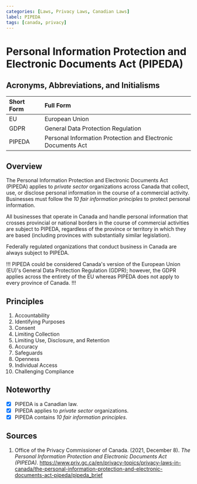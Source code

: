```yaml
---
categories: [Laws, Privacy Laws, Canadian Laws]
label: PIPEDA
tags: [canada, privacy]
---
```


# Personal Information Protection and Electronic Documents Act (PIPEDA)

## Acronyms, Abbreviations, and Initialisms

Short Form | Full Form
:--- | :---
EU | European Union
GDPR | General Data Protection Regulation
PIPEDA | Personal Information Protection and Electronic Documents Act

## Overview

The Personal Information Protection and Electronic Documents Act (PIPEDA) applies to *private sector* organizations across Canada that collect, use, or disclose personal information in the course of a commercial activity. Businesses must follow the *10 fair information principles* to protect personal information.

All businesses that operate in Canada and handle personal information that crosses provincial or national borders in the course of commercial activities are subject to PIPEDA, regardless of the province or territory in which they are based (including provinces with substantially similar legislation).

Federally regulated organizations that conduct business in Canada are always subject to PIPEDA.

!!!
PIPEDA could be considered Canada's version of the European Union (EU)'s General Data Protection Regulation (GDPR); however, the GDPR applies across the entirety of the EU whereas PIPEDA does not apply to every province of Canada.
!!!

## Principles

1. Accountability
2. Identifying Purposes
3. Consent
4. Limiting Collection
5. Limiting Use, Disclosure, and Retention
6. Accuracy
7. Safeguards
8. Openness
9. Individual Access
10. Challenging Compliance

## Noteworthy

- [x] PIPEDA is a Canadian law.
- [x] PIPEDA applies to *private sector* organizations.
- [x] PIPEDA contains *10 fair information principles*.

## Sources

1. Office of the Privacy Commissioner of Canada. (2021, December 8). *The Personal Information Protection and Electronic Documents Act (PIPEDA)*. https://www.priv.gc.ca/en/privacy-topics/privacy-laws-in-canada/the-personal-information-protection-and-electronic-documents-act-pipeda/pipeda_brief